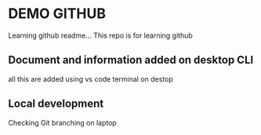# DEMO GITHUB

Learning github readme...
This repo is for learning github

## Document and information added on desktop CLI

all this are added using vs code terminal on destop
## Local development 

Checking Git branching on laptop